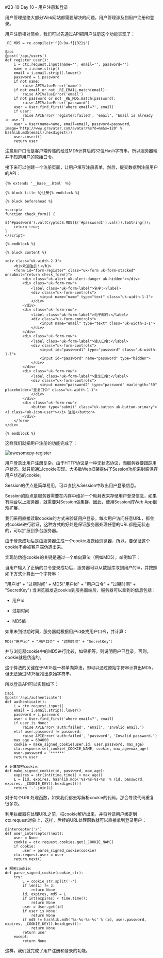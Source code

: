 #23-10 Day 10 - 用户注册和登录

用户管理是绝大部分Web网站都需要解决的问题。用户管理涉及到用户注册和登录。

用户注册相对简单，我们可以先通过API把用户注册这个功能实现了：

	_RE_MD5 = re.compile(r'^[0-9a-f]{32}$')
	
	@api
	@post('/api/users')
	def register_user():
	    i = ctx.request.input(name='', email='', password='')
	    name = i.name.strip()
	    email = i.email.strip().lower()
	    password = i.password
	    if not name:
	        raise APIValueError('name')
	    if not email or not _RE_EMAIL.match(email):
	        raise APIValueError('email')
	    if not password or not _RE_MD5.match(password):
	        raise APIValueError('password')
	    user = User.find_first('where email=?', email)
	    if user:
	        raise APIError('register:failed', 'email', 'Email is already in use.')
	    user = User(name=name, email=email, password=password, image='http://www.gravatar.com/avatar/%s?d=mm&s=120' % hashlib.md5(email).hexdigest())
	    user.insert()
	    return user

注意用户口令是客户端传递的经过MD5计算后的32位Hash字符串，所以服务器端并不知道用户的原始口令。

接下来可以创建一个注册页面，让用户填写注册表单，然后，提交数据到注册用户的API：

	{％ extends '__base__.html' ％}
	
	{% block title %}注册{% endblock %}
	
	{% block beforehead %}
	
	<script>
	function check_form() {
	    $('#password').val(CryptoJS.MD5($('#password1').val()).toString());
	    return true;
	}
	</script>
	
	{% endblock %}
	
	{% block content %}
	
	<div class="uk-width-2-3">
	    <h1>欢迎注册！</h1>
	    <form id="form-register" class="uk-form uk-form-stacked" onsubmit="return check_form()">
	        <div class="uk-alert uk-alert-danger uk-hidden"></div>
	        <div class="uk-form-row">
	            <label class="uk-form-label">名字:</label>
	            <div class="uk-form-controls">
	                <input name="name" type="text" class="uk-width-1-1">
	            </div>
	        </div>
	        <div class="uk-form-row">
	            <label class="uk-form-label">电子邮件:</label>
	            <div class="uk-form-controls">
	                <input name="email" type="text" class="uk-width-1-1">
	            </div>
	        </div>
	        <div class="uk-form-row">
	            <label class="uk-form-label">输入口令:</label>
	            <div class="uk-form-controls">
	                <input id="password1" type="password" class="uk-width-1-1">
	                <input id="password" name="password" type="hidden">
	            </div>
	        </div>
	        <div class="uk-form-row">
	            <label class="uk-form-label">重复口令:</label>
	            <div class="uk-form-controls">
	                <input name="password2" type="password" maxlength="50" placeholder="重复口令" class="uk-width-1-1">
	            </div>
	        </div>
	        <div class="uk-form-row">
	            <button type="submit" class="uk-button uk-button-primary"><i class="uk-icon-user"></i> 注册</button>
	        </div>
	    </form>
	</div>
	
	{% endblock %}
这样我们就把用户注册的功能完成了：

![awesomepy-register](../image/chapter23/23-10-1.jpg)

用户登录比用户注册复杂。由于HTTP协议是一种无状态协议，而服务器要跟踪用户状态，就只能通过cookie实现。大多数Web框架提供了Session功能来封装保存用户状态的cookie。

Session的优点是简单易用，可以直接从Session中取出用户登录信息。

Session的缺点是服务器需要在内存中维护一个映射表来存储用户登录信息，如果有两台以上服务器，就需要对Session做集群，因此，使用Session的Web App很难扩展。

我们采用直接读取cookie的方式来验证用户登录，每次用户访问任意URL，都会对cookie进行验证，这种方式的好处是保证服务器处理任意的URL都是无状态的，可以扩展到多台服务器。

由于登录成功后是由服务器生成一个cookie发送给浏览器，所以，要保证这个cookie不会被客户端伪造出来。

实现防伪造cookie的关键是通过一个单向算法（例如MD5），举例如下：

当用户输入了正确的口令登录成功后，服务器可以从数据库取到用户的id，并按照如下方式计算出一个字符串：

"用户id" + "过期时间" + MD5("用户id" + "用户口令" + "过期时间" + "SecretKey")
当浏览器发送cookie到服务器端后，服务器可以拿到的信息包括：

- 用户id

- 过期时间

- MD5值

如果未到过期时间，服务器就根据用户id查找用户口令，并计算：

	MD5("用户id" + "用户口令" + "过期时间" + "SecretKey")
并与浏览器cookie中的MD5进行比较，如果相等，则说明用户已登录，否则，cookie就是伪造的。

这个算法的关键在于MD5是一种单向算法，即可以通过原始字符串计算出MD5，但无法通过MD5反推出原始字符串。

所以登录API可以实现如下：

	@api
	@post('/api/authenticate')
	def authenticate():
	    i = ctx.request.input()
	    email = i.email.strip().lower()
	    password = i.password
	    user = User.find_first('where email=?', email)
	    if user is None:
	        raise APIError('auth:failed', 'email', 'Invalid email.')
	    elif user.password != password:
	        raise APIError('auth:failed', 'password', 'Invalid password.')
	    max_age = 604800
	    cookie = make_signed_cookie(user.id, user.password, max_age)
	    ctx.response.set_cookie(_COOKIE_NAME, cookie, max_age=max_age)
	    user.password = '******'
	    return user
	
	# 计算加密cookie:
	def make_signed_cookie(id, password, max_age):
	    expires = str(int(time.time() + max_age))
	    L = [id, expires, hashlib.md5('%s-%s-%s-%s' % (id, password, expires, _COOKIE_KEY)).hexdigest()]
	    return '-'.join(L)
对于每个URL处理函数，如果我们都去写解析cookie的代码，那会导致代码重复很多次。

利用拦截器在处理URL之前，把cookie解析出来，并将登录用户绑定到ctx.request对象上，这样，后续的URL处理函数就可以直接拿到登录用户：

	@interceptor('/')
	def user_interceptor(next):
	    user = None
	    cookie = ctx.request.cookies.get(_COOKIE_NAME)
	    if cookie:
	        user = parse_signed_cookie(cookie)
	    ctx.request.user = user
	    return next()
	
	# 解密cookie:
	def parse_signed_cookie(cookie_str):
	    try:
	        L = cookie_str.split('-')
	        if len(L) != 3:
	            return None
	        id, expires, md5 = L
	        if int(expires) < time.time():
	            return None
	        user = User.get(id)
	        if user is None:
	            return None
	        if md5 != hashlib.md5('%s-%s-%s-%s' % (id, user.password, expires, _COOKIE_KEY)).hexdigest():
	            return None
	        return user
	    except:
	        return None

这样，我们就完成了用户注册和登录的功能。